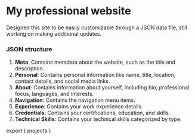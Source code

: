 # My professional website

Designed this site to be easily customizable through a JSON data file, still working on making additional updates.

### JSON structure

1. **Meta**: Contains metadata about the website, such as the title and description.
2. **Personal**: Contains personal information like name, title, location, contact details, and social media links.
3. **About**: Contains information about yourself, including bio, professional focus, languages, and interests.
4. **Navigation**: Contains the navigation menu items.
5. **Experience**: Contains your work experience details.
6. **Credentials**: Contains your certifications, education, and skills.
7. **Technical Skills**: Contains your technical skills categorized by type.

export { projects }
